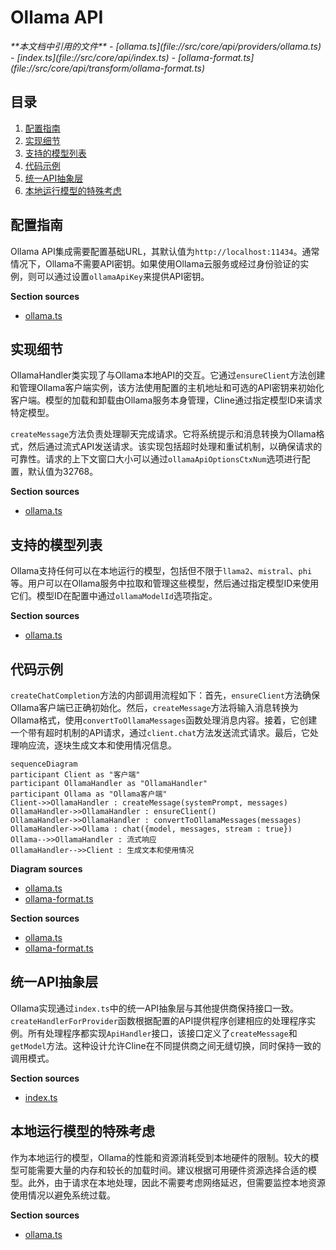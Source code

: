# Ollama API

<cite>
**本文档中引用的文件**  
- [ollama.ts](file://src/core/api/providers/ollama.ts)
- [index.ts](file://src/core/api/index.ts)
- [ollama-format.ts](file://src/core/api/transform/ollama-format.ts)
</cite>

## 目录
1. [配置指南](#配置指南)
2. [实现细节](#实现细节)
3. [支持的模型列表](#支持的模型列表)
4. [代码示例](#代码示例)
5. [统一API抽象层](#统一api抽象层)
6. [本地运行模型的特殊考虑](#本地运行模型的特殊考虑)

## 配置指南

Ollama API集成需要配置基础URL，其默认值为`http://localhost:11434`。通常情况下，Ollama不需要API密钥。如果使用Ollama云服务或经过身份验证的实例，则可以通过设置`ollamaApiKey`来提供API密钥。

**Section sources**
- [ollama.ts](file://src/core/api/providers/ollama.ts#L18-L121)

## 实现细节

OllamaHandler类实现了与Ollama本地API的交互。它通过`ensureClient`方法创建和管理Ollama客户端实例，该方法使用配置的主机地址和可选的API密钥来初始化客户端。模型的加载和卸载由Ollama服务本身管理，Cline通过指定模型ID来请求特定模型。

`createMessage`方法负责处理聊天完成请求。它将系统提示和消息转换为Ollama格式，然后通过流式API发送请求。该实现包括超时处理和重试机制，以确保请求的可靠性。请求的上下文窗口大小可以通过`ollamaApiOptionsCtxNum`选项进行配置，默认值为32768。

**Section sources**
- [ollama.ts](file://src/core/api/providers/ollama.ts#L18-L121)

## 支持的模型列表

Ollama支持任何可以在本地运行的模型，包括但不限于`llama2`、`mistral`、`phi`等。用户可以在Ollama服务中拉取和管理这些模型，然后通过指定模型ID来使用它们。模型ID在配置中通过`ollamaModelId`选项指定。

**Section sources**
- [ollama.ts](file://src/core/api/providers/ollama.ts#L114-L121)

## 代码示例

`createChatCompletion`方法的内部调用流程如下：首先，`ensureClient`方法确保Ollama客户端已正确初始化。然后，`createMessage`方法将输入消息转换为Ollama格式，使用`convertToOllamaMessages`函数处理消息内容。接着，它创建一个带有超时机制的API请求，通过`client.chat`方法发送流式请求。最后，它处理响应流，逐块生成文本和使用情况信息。

```mermaid
sequenceDiagram
participant Client as "客户端"
participant OllamaHandler as "OllamaHandler"
participant Ollama as "Ollama客户端"
Client->>OllamaHandler : createMessage(systemPrompt, messages)
OllamaHandler->>OllamaHandler : ensureClient()
OllamaHandler->>OllamaHandler : convertToOllamaMessages(messages)
OllamaHandler->>Ollama : chat({model, messages, stream : true})
Ollama-->>OllamaHandler : 流式响应
OllamaHandler-->>Client : 生成文本和使用情况
```

**Diagram sources**
- [ollama.ts](file://src/core/api/providers/ollama.ts#L18-L121)
- [ollama-format.ts](file://src/core/api/transform/ollama-format.ts#L3-L108)

**Section sources**
- [ollama.ts](file://src/core/api/providers/ollama.ts#L18-L121)
- [ollama-format.ts](file://src/core/api/transform/ollama-format.ts#L3-L108)

## 统一API抽象层

Ollama实现通过`index.ts`中的统一API抽象层与其他提供商保持接口一致。`createHandlerForProvider`函数根据配置的API提供程序创建相应的处理程序实例。所有处理程序都实现`ApiHandler`接口，该接口定义了`createMessage`和`getModel`方法。这种设计允许Cline在不同提供商之间无缝切换，同时保持一致的调用模式。

**Section sources**
- [index.ts](file://src/core/api/index.ts#L45-L46)

## 本地运行模型的特殊考虑

作为本地运行的模型，Ollama的性能和资源消耗受到本地硬件的限制。较大的模型可能需要大量的内存和较长的加载时间。建议根据可用硬件资源选择合适的模型。此外，由于请求在本地处理，因此不需要考虑网络延迟，但需要监控本地资源使用情况以避免系统过载。

**Section sources**
- [ollama.ts](file://src/core/api/providers/ollama.ts#L18-L121)